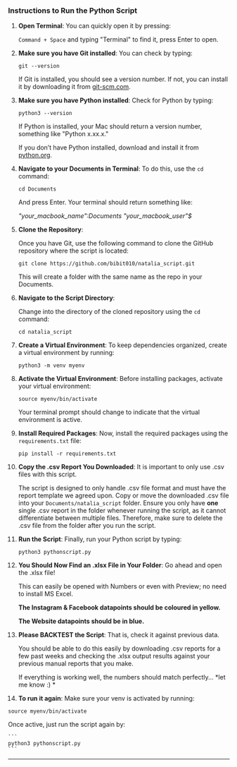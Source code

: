
### Instructions to Run the Python Script

1. **Open Terminal**: You can quickly open it by pressing:

   `Command + Space` and typing "Terminal" to find it, press Enter to open.

2. **Make sure you have Git installed**: You can check by typing:

   ```
   git --version
   ```

   If Git is installed, you should see a version number. If not, you can install it by downloading it from [git-scm.com](https://git-scm.com/downloads).

3. **Make sure you have Python installed**: Check for Python by typing:

   ```
   python3 --version
   ```

   If Python is installed, your Mac should return a version number, something like "Python x.xx.x." 

   If you don’t have Python installed, download and install it from [python.org](https://www.python.org/downloads/).

4. **Navigate to your Documents in Terminal**: To do this, use the `cd` command:

   ```
   cd Documents
   ```

   And press Enter. Your terminal should return something like: 

   *"your_macbook_name":Documents "your_macbook_user"$*

5. **Clone the Repository**: 

   Once you have Git, use the following command to clone the GitHub repository where the script is located:

   ```
   git clone https://github.com/bibit010/natalia_script.git
   ```

   This will create a folder with the same name as the repo in your Documents.

6. **Navigate to the Script Directory**: 

   Change into the directory of the cloned repository using the `cd` command:

   ```
   cd natalia_script
   ```

7. **Create a Virtual Environment**: To keep dependencies organized, create a virtual environment by running:

   ```
   python3 -m venv myenv
   ```


8. **Activate the Virtual Environment**: Before installing packages, activate your virtual environment:

   ```
   source myenv/bin/activate
   ```

   Your terminal prompt should change to indicate that the virtual environment is active.

9. **Install Required Packages**: Now, install the required packages using the `requirements.txt` file:

   ```
   pip install -r requirements.txt
   ```

10. **Copy the .csv Report You Downloaded**: It is important to only use .csv files with this script. 

    The script is designed to only handle .csv file format and must have the report template we agreed upon. Copy or move the downloaded .csv file into your `Documents/natalia_script` folder. Ensure you only have **one** single .csv report in the folder whenever running the script, as it cannot differentiate between multiple files. Therefore, make sure to delete the .csv file from the folder after you run the script. 

11. **Run the Script**: Finally, run your Python script by typing:

    ```
    python3 pythonscript.py
    ```

12. **You Should Now Find an .xlsx File in Your Folder**: Go ahead and open the .xlsx file!  

    This can easily be opened with Numbers or even with Preview; no need to install MS Excel. 

    **The Instagram & Facebook datapoints should be coloured in yellow.**

    **The Website datapoints should be in blue.**

13. **Please BACKTEST the Script**: That is, check it against previous data.

    You should be able to do this easily by downloading .csv reports for a few past weeks and checking the .xlsx output results against your previous manual reports that you make. 

    If everything is working well, the numbers should match perfectly... *let me know :) *

14. **To run it again**: Make sure your venv is activated by running:

   ```
   source myenv/bin/activate
   ```

   Once active, just run the script again by:

    ```
    python3 pythonscript.py
    ```
   

___